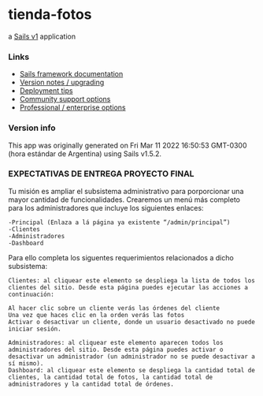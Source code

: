 # tienda-fotos

a [Sails v1](https://sailsjs.com) application


### Links

+ [Sails framework documentation](https://sailsjs.com/get-started)
+ [Version notes / upgrading](https://sailsjs.com/documentation/upgrading)
+ [Deployment tips](https://sailsjs.com/documentation/concepts/deployment)
+ [Community support options](https://sailsjs.com/support)
+ [Professional / enterprise options](https://sailsjs.com/enterprise)


### Version info

This app was originally generated on Fri Mar 11 2022 16:50:53 GMT-0300 (hora estándar de Argentina) using Sails v1.5.2.

<!-- Internally, Sails used [`sails-generate@2.0.6`](https://github.com/balderdashy/sails-generate/tree/v2.0.6/lib/core-generators/new). -->



<!--
Note:  Generators are usually run using the globally-installed `sails` CLI (command-line interface).  This CLI version is _environment-specific_ rather than app-specific, thus over time, as a project's dependencies are upgraded or the project is worked on by different developers on different computers using different versions of Node.js, the Sails dependency in its package.json file may differ from the globally-installed Sails CLI release it was originally generated with.  (Be sure to always check out the relevant [upgrading guides](https://sailsjs.com/upgrading) before upgrading the version of Sails used by your app.  If you're stuck, [get help here](https://sailsjs.com/support).)
-->

### EXPECTATIVAS DE ENTREGA PROYECTO FINAL

Tu misión es ampliar el subsistema administrativo para porporcionar una mayor cantidad de funcionalidades. Crearemos un menú más completo para los administradores que incluye los siguientes enlaces: 

    -Principal (Enlaza a lá página ya existente “/admin/principal”)
    -Clientes
    -Administradores
    -Dashboard

Para ello completa los siguentes requerimientos relacionados a dicho subsistema:

    Clientes: al cliquear este elemento se despliega la lista de todos los clientes del sitio. Desde esta página puedes ejecutar las acciones a continuación:

    Al hacer clic sobre un cliente verás las órdenes del cliente
    Una vez que haces clic en la orden verás las fotos
    Activar o desactivar un cliente, donde un usuario desactivado no puede iniciar sesión.

    Administradores: al cliquear este elemento aparecen todos los administradores del sitio. Desde esta página puedes activar o desactivar un administrador (un administrador no se puede desactivar a sí mismo).
    Dashboard: al cliquear este elemento se despliega la cantidad total de clientes, la cantidad total de fotos, la cantidad total de administradores y la cantidad total de órdenes.
